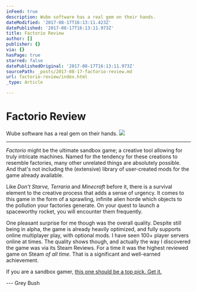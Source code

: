 ```yaml
---
inFeed: true
description: Wube software has a real gem on their hands.
dateModified: '2017-08-17T16:13:11.423Z'
datePublished: '2017-08-17T16:13:11.973Z'
title: Factorio Review
author: []
publisher: {}
via: {}
hasPage: true
starred: false
datePublishedOriginal: '2017-08-17T16:13:11.973Z'
sourcePath: _posts/2017-08-17-factorio-review.md
url: factorio-review/index.html
_type: Article

---
```

# Factorio Review

Wube software has a real gem on their hands.
![](https://the-grid-user-content.s3-us-west-2.amazonaws.com/9482293b-c46c-4526-9d2a-66a26808e40b.jpg)

---

_Factorio_ might be the ultimate sandbox game; a creative tool allowing for truly intricate machines. Named for the tendency for these creations to resemble factories, many other unrelated things are absolutely possible. And that's not including the (extensive) library of user-created mods for the game already available.

Like _Don't Starve, Terraria_ and _Minecraft_ before it, there is a survival element to the creative process that adds a sense of urgency. It comes to this game in the form of a sprawling, infinite alien horde which objects to the pollution your factories generate. On your quest to launch a spaceworthy rocket, you will encounter them frequently.

One pleasant surprise for me though was the overall quality. Despite still being in alpha, the game is already heavily optimized, and fully supports online multiplayer play, with optional mods. I have seen 100+ player servers online at times. The quality shows though, and actually the way I discovered the game was via its Steam Reviews. For a time it was the highest reviewed game on Steam _of all time._ That is a significant and well-earned achievement.

If you are a sandbox gamer, [this one should be a top pick. Get it.][0]

--- Grey Bush

[0]: https://www.factorio.com/buy